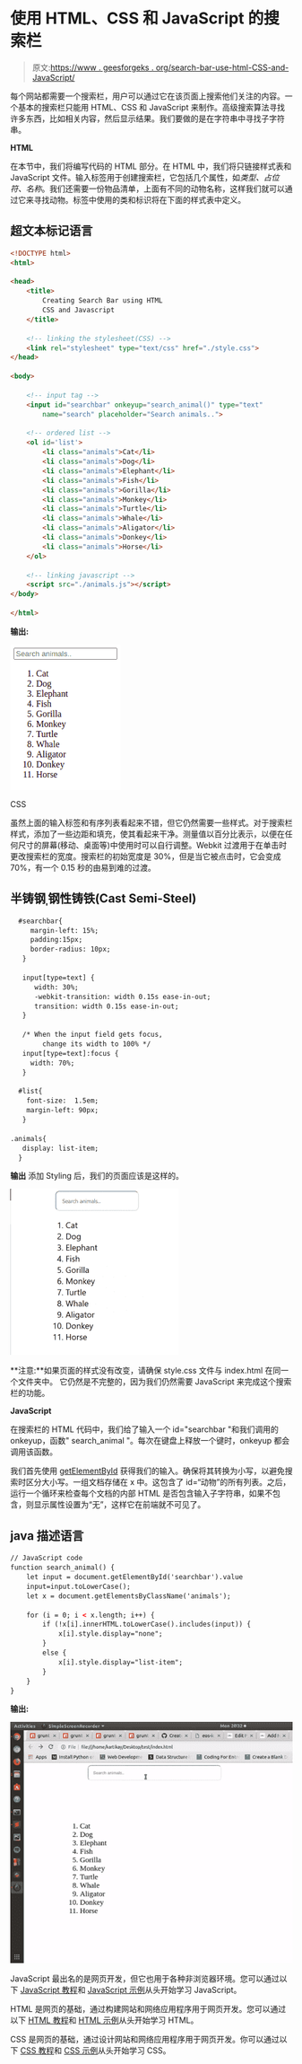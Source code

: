 # 使用 HTML、CSS 和 JavaScript 的搜索栏

> 原文:[https://www . geesforgeks . org/search-bar-use-html-CSS-and-JavaScript/](https://www.geeksforgeeks.org/search-bar-using-html-css-and-javascript/)

每个网站都需要一个搜索栏，用户可以通过它在该页面上搜索他们关注的内容。一个基本的搜索栏只能用 HTML、CSS 和 JavaScript 来制作。高级搜索算法寻找许多东西，比如相关内容，然后显示结果。我们要做的是在字符串中寻找子字符串。

**HTML**

在本节中，我们将编写代码的 HTML 部分。在 HTML 中，我们将只链接样式表和 JavaScript 文件。输入标签用于创建搜索栏，它包括几个属性，如*类型、占位符、名称*。我们还需要一份物品清单，上面有不同的动物名称，这样我们就可以通过它来寻找动物。标签中使用的类和标识将在下面的样式表中定义。

## 超文本标记语言

```html
<!DOCTYPE html>
<html>

<head>
    <title>
        Creating Search Bar using HTML
        CSS and Javascript
    </title>

    <!-- linking the stylesheet(CSS) -->
    <link rel="stylesheet" type="text/css" href="./style.css">
</head>

<body>

    <!-- input tag -->
    <input id="searchbar" onkeyup="search_animal()" type="text"
        name="search" placeholder="Search animals..">

    <!-- ordered list -->
    <ol id='list'>
        <li class="animals">Cat</li>
        <li class="animals">Dog</li>
        <li class="animals">Elephant</li>
        <li class="animals">Fish</li>
        <li class="animals">Gorilla</li>
        <li class="animals">Monkey</li>
        <li class="animals">Turtle</li>
        <li class="animals">Whale</li>
        <li class="animals">Aligator</li>
        <li class="animals">Donkey</li>
        <li class="animals">Horse</li>
    </ol>

    <!-- linking javascript -->
    <script src="./animals.js"></script>
</body>

</html>
```

**输出:**

![](img/573ea0c56d310d9d3c14200072da86ae.png)

CSS

虽然上面的输入标签和有序列表看起来不错，但它仍然需要一些样式。对于搜索栏样式，添加了一些边距和填充，使其看起来干净。测量值以百分比表示，以便在任何尺寸的屏幕(移动、桌面等)中使用时可以自行调整。Webkit 过渡用于在单击时更改搜索栏的宽度。搜索栏的初始宽度是 30%，但是当它被点击时，它会变成 70%，有一个 0.15 秒的由易到难的过渡。

## 半铸钢ˌ钢性铸铁(Cast Semi-Steel)

```html
  #searchbar{
     margin-left: 15%;
     padding:15px;
     border-radius: 10px;
   }

   input[type=text] {
      width: 30%;
      -webkit-transition: width 0.15s ease-in-out;
      transition: width 0.15s ease-in-out;
   }

   /* When the input field gets focus,
        change its width to 100% */
   input[type=text]:focus {
     width: 70%;
   }

  #list{
    font-size:  1.5em;
    margin-left: 90px;
   }

.animals{
   display: list-item;    
  } 
```

**输出**
添加 Styling 后，我们的页面应该是这样的。

![](img/8c1274f6ff961eed7742a0b4a89854b3.png)

**注意:**如果页面的样式没有改变，请确保 style.css 文件与 index.html 在同一个文件夹中。
它仍然是不完整的，因为我们仍然需要 JavaScript 来完成这个搜索栏的功能。

**JavaScript**

在搜索栏的 HTML 代码中，我们给了输入一个 id="searchbar "和我们调用的 onkeyup，函数" search_animal "。每次在键盘上释放一个键时，onkeyup 都会调用该函数。

我们首先使用 [getElementById](https://www.geeksforgeeks.org/html-dom-getelementbyid-method/) 获得我们的输入。确保将其转换为小写，以避免搜索时区分大小写。一组文档存储在 x 中。这包含了 id=“动物”的所有列表。之后，运行一个循环来检查每个文档的内部 HTML 是否包含输入子字符串，如果不包含，则显示属性设置为“无”，这样它在前端就不可见了。

## java 描述语言

```html
// JavaScript code
function search_animal() {
    let input = document.getElementById('searchbar').value
    input=input.toLowerCase();
    let x = document.getElementsByClassName('animals');

    for (i = 0; i < x.length; i++) { 
        if (!x[i].innerHTML.toLowerCase().includes(input)) {
            x[i].style.display="none";
        }
        else {
            x[i].style.display="list-item";                 
        }
    }
}
```

**输出:**

![](img/0140b70e5fdf4ddf2aa583d577f963e1.png)

JavaScript 最出名的是网页开发，但它也用于各种非浏览器环境。您可以通过以下 [JavaScript 教程](https://www.geeksforgeeks.org/javascript-tutorial/)和 [JavaScript 示例](https://www.geeksforgeeks.org/javascript-examples/)从头开始学习 JavaScript。

HTML 是网页的基础，通过构建网站和网络应用程序用于网页开发。您可以通过以下 [HTML 教程](https://www.geeksforgeeks.org/html-tutorials/)和 [HTML 示例](https://www.geeksforgeeks.org/html-examples/)从头开始学习 HTML。

CSS 是网页的基础，通过设计网站和网络应用程序用于网页开发。你可以通过以下 [CSS 教程](https://www.geeksforgeeks.org/css-tutorials/)和 [CSS 示例](https://www.geeksforgeeks.org/css-examples/)从头开始学习 CSS。